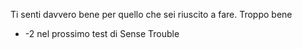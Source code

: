 Ti senti davvero bene per quello che sei riuscito a fare. Troppo bene
- -2 nel prossimo test di Sense Trouble